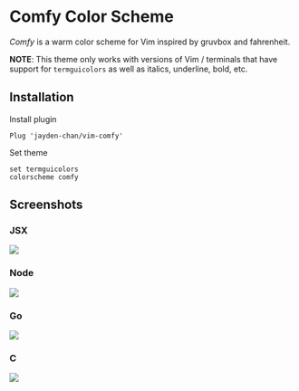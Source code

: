 # Comfy Color Scheme

*Comfy* is a warm color scheme for Vim inspired by gruvbox and fahrenheit.

**NOTE**: This theme only works with versions of Vim / terminals that have
support for `termguicolors` as well as italics, underline, bold, etc.

## Installation

Install plugin
```vim
Plug 'jayden-chan/vim-comfy'
```

Set theme
```vim
set termguicolors
colorscheme comfy
```

## Screenshots

### JSX
![](img/JSX.png)

### Node
![](img/Node.png)

### Go
![](img/Go.png)

### C
![](img/C.png)
